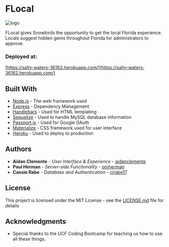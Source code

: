 # FLocal

![logo](https://user-images.githubusercontent.com/22801862/37550355-1af44a40-2962-11e8-9cf4-416e46be9e46.png)

FLocal gives Snowbirds the opportunity to get the local Florida experience. Locals suggest hidden gems throughout Florida for administrators to approve.

### Deployed at: 
[https://salty-waters-36162.herokuapp.com/](https://salty-waters-36162.herokuapp.com/)

## Built With

* [Node.js](https://nodejs.org/en/) - The web framework used
* [Express](https://expressjs.com/) - Dependency Management
* [Handlebars](https://handlebarsjs.com/) - Used for HTML templating
* [Sequelize](http://docs.sequelizejs.com/) - Used to handle MySQL database information
* [Passport.js](http://www.passportjs.org/) - Used for Google OAuth
* [Materialize](http://materializecss.com/) - CSS framework used for user interface
* [Heroku](https://www.heroku.com/) - Used to deploy to production

## Authors

* **Aidan Clemente** - *User Interface & Experience* - [aidanclemente](https://github.com/aidanclemente)
* **Paul Herman** - *Server-side Functionality* - [pmherman](https://github.com/pmherman)
* **Cassie Rabe** - *Database and Authentication* - [cjrabe17](https://github.com/cjrabe17)

## License

This project is licensed under the MIT License - see the [LICENSE.md](LICENSE.md) file for details

## Acknowledgments

* Special thanks to the UCF Coding Bootcamp for teaching us how to use all these things.

